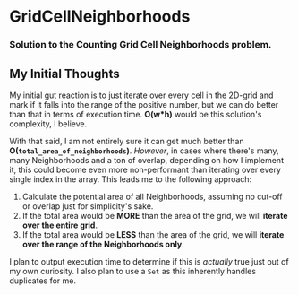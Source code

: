 # GridCellNeighborhoods
### Solution to the Counting Grid Cell Neighborhoods problem.

## My Initial Thoughts

My initial gut reaction is to just iterate over every cell in the 2D-grid and mark if it falls into the range of the positive number, but we can do better than that in terms of execution time. **O(w*h)** would be this solution's complexity, I believe.

With that said, I am not entirely sure it can get much better than **O(`total_area_of_neighborhoods`)**. *However*, in cases where there's many, many Neighborhoods and a ton of overlap, depending on how I implement it, this could become even more non-performant than iterating over every single index in the array. This leads me to the following approach:

1) Calculate the potential area of all Neighborhoods, assuming no cut-off or overlap just for simplicity's sake.
2) If the total area would be **MORE** than the area of the grid, we will **iterate over the entire grid**.
3) If the total area would be **LESS** than the area of the grid, we will **iterate over the range of the Neighborhoods only**.

I plan to output execution time to determine if this is *actually* true just out of my own curiosity. I also plan to use a `Set` as this inherently handles duplicates for me.
